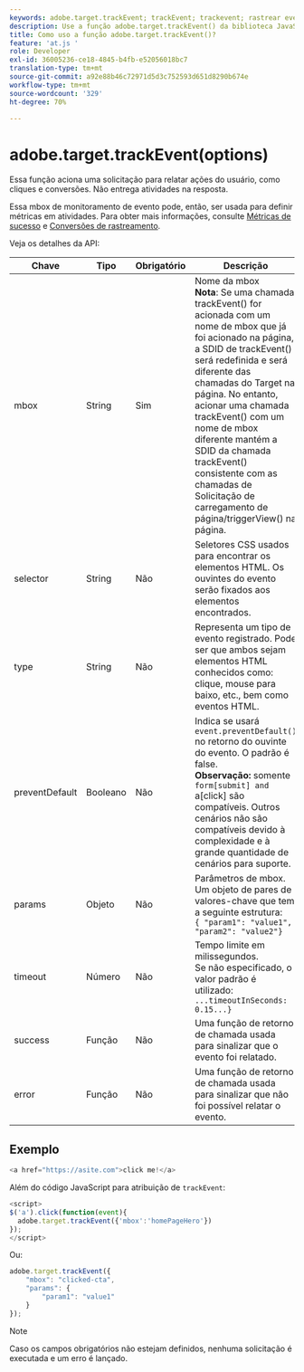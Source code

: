 ```yaml
---
keywords: adobe.target.trackEvent; trackEvent; trackevent; rastrear evento; at.js; funções; função; preventDefault; preventdefault; impedir padrão
description: Use a função adobe.target.trackEvent() da biblioteca JavaScript Adobe [!DNL Target] at.js para acionar uma solicitação para relatar ações do usuário, como cliques e conversões em seu site.
title: Como uso a função adobe.target.trackEvent()?
feature: 'at.js '
role: Developer
exl-id: 36005236-ce18-4845-b4fb-e52056018bc7
translation-type: tm+mt
source-git-commit: a92e88b46c72971d5d3c752593d651d8290b674e
workflow-type: tm+mt
source-wordcount: '329'
ht-degree: 70%

---
```


# adobe.target.trackEvent(options)

Essa função aciona uma solicitação para relatar ações do usuário, como cliques e conversões. Não entrega atividades na resposta.

Essa mbox de monitoramento de evento pode, então, ser usada para definir métricas em atividades. Para obter mais informações, consulte [Métricas de sucesso](/help/c-activities/r-success-metrics/success-metrics.md#reference_D011575C85DA48E989A244593D9B9924) e [Conversões de rastreamento](/help/c-implementing-target/c-implementing-target-for-client-side-web/how-to-deployatjs/implementing-target-without-a-tag-manager.md#task_E85D2F64FEB84201A594F2288FABF053).

Veja os detalhes da API:

| Chave | Tipo | Obrigatório | Descrição |
|--- |--- |--- |--- |
| mbox | String | Sim | Nome da mbox <br>**Nota**: Se uma chamada trackEvent() for acionada com um nome de mbox que já foi acionado na página, a SDID de trackEvent() será redefinida e será diferente das chamadas do Target na página. No entanto, acionar uma chamada trackEvent() com um nome de mbox diferente mantém a SDID da chamada trackEvent() consistente com as chamadas de Solicitação de carregamento de página/triggerView() na página. |
| selector | String    | Não | Seletores CSS usados para encontrar os elementos HTML. Os ouvintes do evento serão fixados aos elementos encontrados. |
| type | String | Não | Representa um tipo de evento registrado. Pode ser que ambos sejam elementos HTML conhecidos como: clique, mouse para baixo, etc., bem como eventos HTML. |
| preventDefault | Booleano | Não | Indica se usará `event.preventDefault()` no retorno do ouvinte do evento. O padrão é false.<br>**Observação:** somente `form[submit] and `a[click] são compatíveis. Outros cenários não são compatíveis devido à complexidade e à grande quantidade de cenários para suporte. |
| params | Objeto | Não | Parâmetros de mbox. Um objeto de pares de valores-chave que tem a seguinte estrutura:<br>`{ "param1": "value1", "param2": "value2"}` |
| timeout | Número | Não | Tempo limite em milissegundos.<br>Se não especificado, o valor padrão é utilizado:<br>`...timeoutInSeconds: 0.15...}` |
| success | Função | Não | Uma função de retorno de chamada usada para sinalizar que o evento foi relatado. |
| error | Função | Não | Uma função de retorno de chamada usada para sinalizar que não foi possível relatar o evento. |

## Exemplo

```javascript
<a href="https://asite.com">click me!</a> 
```

Além do código JavaScript para atribuição de `trackEvent`:

```javascript
<script> 
$('a').click(function(event){ 
  adobe.target.trackEvent({'mbox':'homePageHero'}) 
}); 
</script> 
```

Ou:

```javascript
adobe.target.trackEvent({ 
    "mbox": "clicked-cta", 
    "params": { 
        "param1": "value1" 
    } 
});
```

>[!NOTE]
>
>Caso os campos obrigatórios não estejam definidos, nenhuma solicitação é executada e um erro é lançado.

